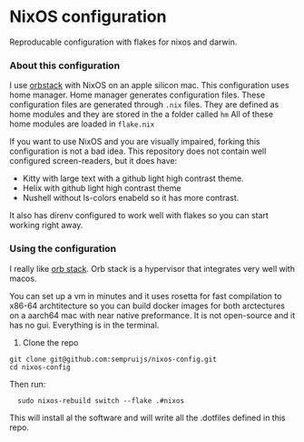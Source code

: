 # NixOS configuration

Reproducable configuration with flakes for nixos and darwin.

### About this configuration

I use [orbstack](https://orbstack.dev/) with NixOS on an apple silicon mac.
This configuration uses home manager.
Home manager generates configuration files.
These configuration files are generated through ```.nix``` files.
They are defined as home modules and they are stored in the a folder called ```hm```
All of these home modules are loaded in ```flake.nix```

If you want to use NixOS and you are visually impaired, forking this configuration is not a bad idea.
This repository does not contain well configured screen-readers, but it does have: 

- Kitty with large text with a github light high contrast theme.
- Helix with github light high contrast theme
- Nushell without ls-colors enabeld so it has more contrast.

It also has direnv configured to work well with flakes so you can start working right away.


### Using the configuration

I really like [orb stack](https://orbstack.dev). 
Orb stack is a hypervisor that integrates very well with macos.

You can set up a vm in minutes and it uses rosetta for fast compilation to x86-64 archtitecture so you can build docker images for both arctectures on a aarch64 mac with near native preformance.
It is not open-source and it has no gui. Everything is in the terminal.

1. Clone the repo

```shell
git clone git@github.com:sempruijs/nixos-config.git
cd nixos-config
```

Then run:

```
  sudo nixos-rebuild switch --flake .#nixos
```

This will install al the software and will write all the .dotfiles defined in this repo.

